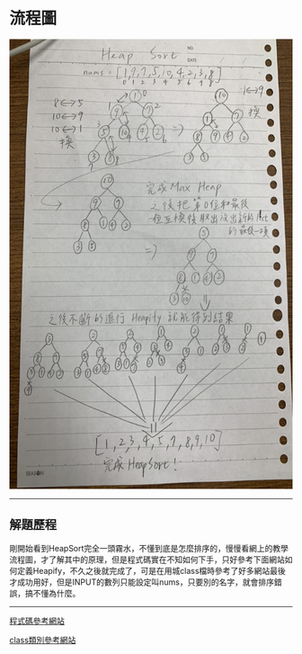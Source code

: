 # 流程圖
<img src='https://github.com/dustinoy/ohyang/blob/master/Images/HeapSort%E6%B5%81%E7%A8%8B%E5%9C%96.jpg' height=800 weight=600>

---

## 解題歷程
剛開始看到HeapSort完全一頭霧水，不懂到底是怎麼排序的，慢慢看網上的教學流程圖，才了解其中的原理，但是程式碼實在不知如何下手，只好參考下面網站如何定義Heapify，不久之後就完成了，可是在用城class檔時參考了好多網站最後才成功用好，但是INPUT的數列只能設定叫nums，只要別的名字，就會排序錯誤，搞不懂為什麼。

---

[程式碼參考網站](https://stackoverflow.com/questions/13979714/heap-sort-how-to-sort)

[class類別參考網站](https://medium.com/@weilihmen/%E9%97%9C%E6%96%BCpython%E7%9A%84%E9%A1%9E%E5%88%A5-class-%E5%9F%BA%E6%9C%AC%E7%AF%87-5468812c58f2)
